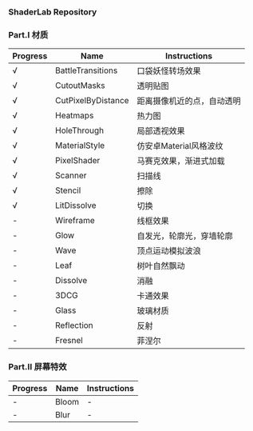 ### ShaderLab Repository

### Part.I 材质

|Progress|Name|Instructions|
|---|---|---|
|√|BattleTransitions|口袋妖怪转场效果|
|√|CutoutMasks|透明贴图|
|√|CutPixelByDistance|距离摄像机近的点，自动透明|
|√|Heatmaps|热力图|
|√|HoleThrough|局部透视效果|
|√|MaterialStyle|仿安卓Material风格波纹|
|√|PixelShader|马赛克效果，渐进式加载|
|√|Scanner|扫描线|
|√|Stencil|擦除|
|√|LitDissolve|切换|
|-|Wireframe|线框效果|
|-|Glow|自发光，轮廓光，穿墙轮廓|
|-|Wave|顶点运动模拟波浪|
|-|Leaf|树叶自然飘动|
|-|Dissolve|消融|
|-|3DCG|卡通效果|
|-|Glass|玻璃材质|
|-|Reflection|反射|
|-|Fresnel|菲涅尔|

### Part.II 屏幕特效

|Progress|Name|Instructions|
|---|---|---|
|-|Bloom|-|
|-|Blur|-|
